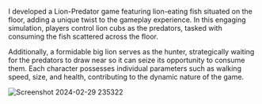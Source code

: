 I developed a Lion-Predator game featuring lion-eating fish situated on the floor, adding a unique twist to the gameplay experience. In this engaging simulation, players control lion cubs as the predators, tasked with consuming the fish scattered across the floor. 

Additionally, a formidable big lion serves as the hunter, strategically waiting for the predators to draw near so it can seize its opportunity to consume them. Each character possesses individual parameters such as walking speed, size, and health, contributing to the dynamic nature of the game.

![Screenshot 2024-02-29 235322](https://github.com/buunny98/lionEatingFood-Game/assets/48531305/8e20a1fb-77da-4bf0-852a-db666f574d64)
